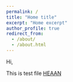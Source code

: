 ```yaml
---
permalink: /
title: "Home title"
excerpt: "Home excerpt"
author_profile: true
redirect_from: 
  - /about/
  - /about.html
---
```


Hi,

This is test file [HEAAN](https://yongsoosong.github.io/files/HEAAN.pdf)
